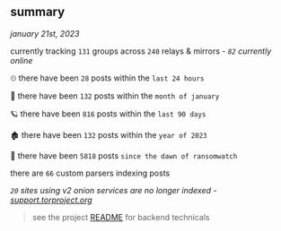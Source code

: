 
## summary
_january 21st, 2023_

currently tracking `131` groups across `240` relays & mirrors - _`82` currently online_

⏲ there have been `28` posts within the `last 24 hours`

🦈 there have been `132` posts within the `month of january`

🪐 there have been `816` posts within the `last 90 days`

🏚 there have been `132` posts within the `year of 2023`

🦕 there have been `5818` posts `since the dawn of ransomwatch`

there are `66` custom parsers indexing posts

_`20` sites using v2 onion services are no longer indexed - [support.torproject.org](https://support.torproject.org/onionservices/v2-deprecation/)_

> see the project [README](https://github.com/joshhighet/ransomwatch#ransomwatch--) for backend technicals
